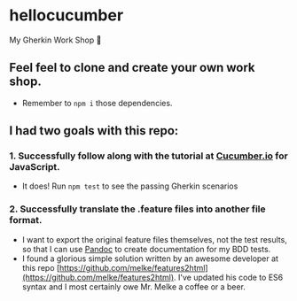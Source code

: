 # hellocucumber
My Gherkin Work Shop 🥒

## Feel feel to clone and create your own work shop. 
* Remember to `npm i` those dependencies.

## I had two goals with this repo:

### 1. Successfully follow along with the tutorial at [Cucumber.io](https://cucumber.io/docs/guides/10-minute-tutorial/) for JavaScript.  
* It does! Run `npm test` to see the passing Gherkin scenarios

### 2. Successfully translate the .feature files into another file format. 
* I want to export the original feature files themselves, not the test results, so that I can use [Pandoc](https://pandoc.org/scripting-1.11.html) to create documentation for my BDD tests. 
* I found a glorious simple solution written by an awesome developer at this repo [https://github.com/melke/features2html](https://github.com/melke/features2html). I've updated his code to ES6 syntax and I most certainly owe Mr. Melke a coffee or a beer. 

